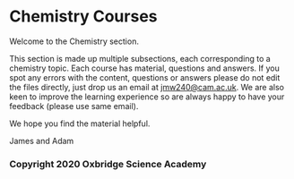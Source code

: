 # Chemistry Courses

Welcome to the Chemistry section.  

This section is made up multiple subsections, each corresponding to a chemistry topic. Each course has material, questions and answers. If you spot any errors with the content, questions or answers please do not edit the files directly, just drop us an email at jmw240@cam.ac.uk. We are also keen to improve the learning experience so are always happy to have your feedback (please use same email). 

We hope you find the material helpful. 

James and Adam 

### Copyright 2020 Oxbridge Science Academy ###

